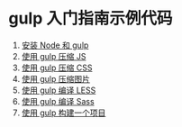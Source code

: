 gulp 入门指南示例代码
===================

1. [安装 Node 和 gulp](/chapter1.md)
2. [使用 gulp 压缩 JS](/chapter2.md)
3. [使用 gulp 压缩 CSS](/chapter3.md)
4. [使用 gulp 压缩图片](/chapter4.md)
5. [使用 gulp 编译 LESS](/chapter5.md)
6. [使用 gulp 编译 Sass](/chapter6.md)
7. [使用 gulp 构建一个项目](/chapter7.md)
